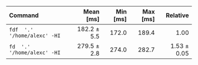 | Command | Mean [ms] | Min [ms] | Max [ms] | Relative |
|:---|---:|---:|---:|---:|
| `fdf  '.' '/home/alexc' -HI` | 182.2 ± 5.5 | 172.0 | 189.4 | 1.00 |
| `fd  '.' '/home/alexc' -HI` | 279.5 ± 2.8 | 274.0 | 282.7 | 1.53 ± 0.05 |

